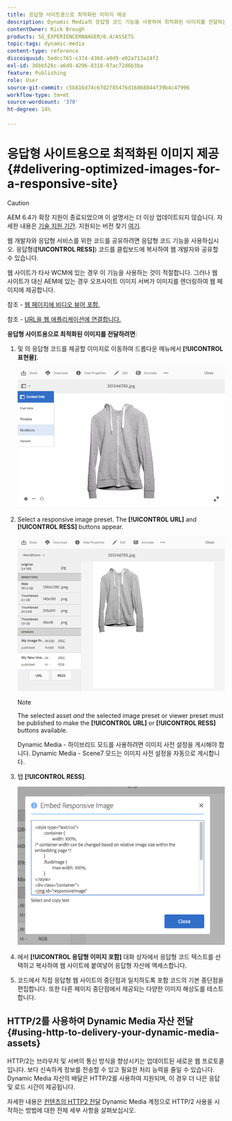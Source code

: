 ```yaml
---
title: 응답형 사이트용으로 최적화된 이미지 제공
description: Dynamic Media의 응답형 코드 기능을 사용하여 최적화된 이미지를 전달하는 방법
contentOwner: Rick Brough
products: SG_EXPERIENCEMANAGER/6.4/ASSETS
topic-tags: dynamic-media
content-type: reference
discoiquuid: 5edcc765-c374-4368-a0d9-e02a713a24f2
exl-id: 36bb526c-a6d9-4296-8318-97ac72d6b3ba
feature: Publishing
role: User
source-git-commit: c5b816d74c6f02f85476d16868844f39b4c47996
workflow-type: tm+mt
source-wordcount: '370'
ht-degree: 14%

---
```


# 응답형 사이트용으로 최적화된 이미지 제공 {#delivering-optimized-images-for-a-responsive-site}

>[!CAUTION]
>
>AEM 6.4가 확장 지원이 종료되었으며 이 설명서는 더 이상 업데이트되지 않습니다. 자세한 내용은 [기술 지원 기간](https://helpx.adobe.com/kr/support/programs/eol-matrix.html). 지원되는 버전 찾기 [여기](https://experienceleague.adobe.com/docs/).

웹 개발자와 응답형 서비스를 위한 코드를 공유하려면 응답형 코드 기능을 사용하십시오. 응답형(**[!UICONTROL RESS]**) 코드를 클립보드에 복사하여 웹 개발자와 공유할 수 있습니다.

웹 사이트가 타사 WCM에 있는 경우 이 기능을 사용하는 것이 적절합니다. 그러나 웹 사이트가 대신 AEM에 있는 경우 오프사이트 이미지 서버가 이미지를 렌더링하여 웹 페이지에 제공합니다.

참조 - [웹 페이지에 비디오 뷰어 포함.](embed-code.md)

참조 - [URL을 웹 애플리케이션에 연결합니다.](linking-urls-to-yourwebapplication.md)

**응답형 사이트용으로 최적화된 이미지를 전달하려면**:

1. 및 의 응답형 코드를 제공할 이미지로 이동하여 드롭다운 메뉴에서 **[!UICONTROL 표현물]**.

   ![chlimage_1-408](assets/chlimage_1-408.png)

1. Select a responsive image preset. The **[!UICONTROL URL]** and **[!UICONTROL RESS]** buttons appear.

   ![chlimage_1-409](assets/chlimage_1-409.png)

   >[!NOTE]
   >
   >The selected asset *and* the selected image preset or viewer preset must be published to make the **[!UICONTROL URL]** or **[!UICONTROL RESS]** buttons available.
   >
   >Dynamic Media - 하이브리드 모드를 사용하려면 이미지 사전 설정을 게시해야 합니다. Dynamic Media - Scene7 모드는 이미지 사전 설정을 자동으로 게시합니다.

1. 탭 **[!UICONTROL RESS]**.

   ![chlimage_1-410](assets/chlimage_1-410.png)

1. 에서 **[!UICONTROL 응답형 이미지 포함]** 대화 상자에서 응답형 코드 텍스트를 선택하고 복사하여 웹 사이트에 붙여넣어 응답형 자산에 액세스합니다.
1. 코드에서 직접 응답형 웹 사이트의 중단점과 일치하도록 포함 코드의 기본 중단점을 편집합니다. 또한 다른 페이지 중단점에서 제공되는 다양한 이미지 해상도를 테스트합니다.

## HTTP/2를 사용하여 Dynamic Media 자산 전달 {#using-http-to-delivery-your-dynamic-media-assets}

HTTP/2는 브라우저 및 서버의 통신 방식을 향상시키는 업데이트된 새로운 웹 프로토콜입니다. 보다 신속하게 정보를 전송할 수 있고 필요한 처리 능력을 줄일 수 있습니다. Dynamic Media 자산의 배달은 HTTP/2를 사용하여 지원되며, 이 경우 더 나은 응답 및 로드 시간이 제공됩니다.

자세한 내용은 [컨텐츠의 HTTP2 전달](http2.md) Dynamic Media 계정으로 HTTP/2 사용을 시작하는 방법에 대한 전체 세부 사항을 살펴보십시오.
